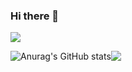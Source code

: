 ### Hi there 👋
<img src="https://img.shields.io/badge/Android-3DDC84?style=flat-square&logo=Android&logoColor=white"/>

![Anurag's GitHub stats](https://github-readme-stats.vercel.app/api?username=Do-HyeongGyeong&show_icons=true&theme=dark)<img align="top" src="https://github-readme-stats.vercel.app/api/top-langs/?username=Do-HyeongGyeong&theme=dark"/>





<!--
<img align="center" src="https://github-readme-stats.vercel.app/api?username=Do-HyeongGyeong&show_icons=true&include_all_commits=true&theme=buefy" alt="Anurag's github stats"/><img align="top" src="https://github-readme-stats.vercel.app/api/top-langs/?username=Do-HyeongGyeong&layout=compact&theme=buefy"/>
-->
<!--
**Do-HyeongGyeong/Do-HyeongGyeong** is a ✨ _special_ ✨ repository because its `README.md` (this file) appears on your GitHub profile.

Here are some ideas to get you started:

- 🔭 I’m currently working on ...
- 🌱 I’m currently learning ...
- 👯 I’m looking to collaborate on ...
- 🤔 I’m looking for help with ...
- 💬 Ask me about ...
- 📫 How to reach me: ...
- 😄 Pronouns: ...
- ⚡ Fun fact: ...
-->
